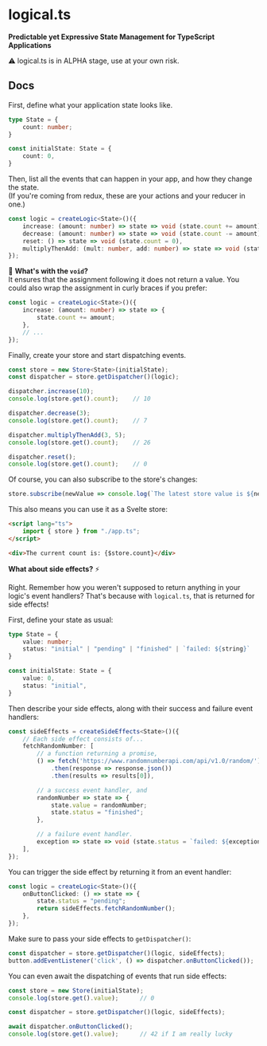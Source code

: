 # logical.ts

__Predictable yet Expressive State Management for TypeScript Applications__

⚠️ logical.ts is in ALPHA stage, use at your own risk.

## Docs

First, define what your application state looks like.
```typescript
type State = {
    count: number;
}

const initialState: State = {
    count: 0,
}
```

Then, list all the events that can happen in your app, and how they change the state.  
(If you're coming from redux, these are your actions and your reducer in one.)
```typescript
const logic = createLogic<State>()({
    increase: (amount: number) => state => void (state.count += amount),
    decrease: (amount: number) => state => void (state.count -= amount),
    reset: () => state => void (state.count = 0),
    multiplyThenAdd: (mult: number, add: number) => state => void (state.count = state.count * mult + add),
});
```
🤔 __What's with the `void`?__  
It ensures that the assignment following it does not return a value. You could also wrap the assignment in curly braces if you prefer:  
```typescript
const logic = createLogic<State>()({
    increase: (amount: number) => state => {
        state.count += amount;  
    }, 
    // ...
});
```

Finally, create your store and start dispatching events.

```typescript
const store = new Store<State>(initialState);
const dispatcher = store.getDispatcher()(logic);

dispatcher.increase(10);
console.log(store.get().count);    // 10

dispatcher.decrease(3);
console.log(store.get().count);    // 7

dispatcher.multiplyThenAdd(3, 5);
console.log(store.get().count);    // 26

dispatcher.reset();
console.log(store.get().count);    // 0
```

Of course, you can also subscribe to the store's changes:
```typescript
store.subscribe(newValue => console.log(`The latest store value is ${newValue}`));
```

This also means you can use it as a Svelte store:
```html
<script lang="ts">
    import { store } from "./app.ts";
</script>

<div>The current count is: {$store.count}</div>
```

__What about side effects?__ ⚡️

Right. Remember how you weren't supposed to return anything in your logic's event handlers? That's because with `logical.ts`, that is returned for side effects!  

First, define your state as usual:
```typescript
type State = {
    value: number;
    status: "initial" | "pending" | "finished" | `failed: ${string}`
}

const initialState: State = {
    value: 0,
    status: "initial",
}
```

Then describe your side effects, along with their success and failure event handlers:
```typescript
const sideEffects = createSideEffects<State>()({
    // Each side effect consists of...
    fetchRandomNumber: [
        // a function returning a promise,
        () => fetch('https://www.randomnumberapi.com/api/v1.0/random/')
            .then(response => response.json())
            .then(results => results[0]),

        // a success event handler, and
        randomNumber => state => {
            state.value = randomNumber;
            state.status = "finished";
        },

        // a failure event handler.
        exception => state => void (state.status = `failed: ${exception.message}`),
    ],
});
```

You can trigger the side effect by returning it from an event handler:
```typescript
const logic = createLogic<State>()({
    onButtonClicked: () => state => {
        state.status = "pending";
        return sideEffects.fetchRandomNumber();
    },
});
```

Make sure to pass your side effects to `getDispatcher()`:
```typescript
const dispatcher = store.getDispatcher()(logic, sideEffects);
button.addEventListener('click', () => dispatcher.onButtonClicked());
```

You can even await the dispatching of events that run side effects:
```typescript
const store = new Store(initialState);
console.log(store.get().value);      // 0

const dispatcher = store.getDispatcher()(logic, sideEffects);

await dispatcher.onButtonClicked();
console.log(store.get().value);      // 42 if I am really lucky
```
